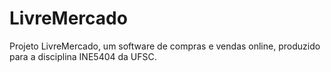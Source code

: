 # LivreMercado
Projeto LivreMercado, um software de compras e vendas online, produzido para a disciplina INE5404 da UFSC. 
